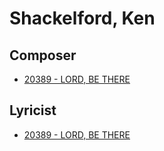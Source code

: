 # Shackelford, Ken

## Composer

- [20389 - LORD, BE THERE](/hymns/20389.md)

## Lyricist

- [20389 - LORD, BE THERE](/hymns/20389.md)

